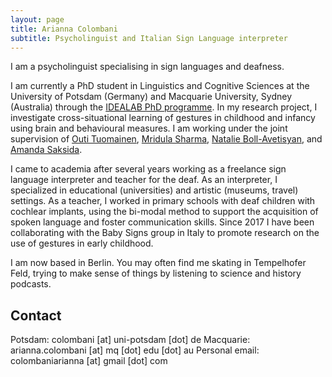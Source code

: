 ```yaml
---
layout: page
title: Arianna Colombani
subtitle: Psycholinguist and Italian Sign Language interpreter
---
```


I am a psycholinguist specialising in sign languages and deafness.  

I am currently a PhD student in Linguistics and Cognitive Sciences at the University of Potsdam (Germany) and Macquarie University, Sydney (Australia) through the [IDEALAB PhD programme](https://phd-idealab.com/). In my research project, I investigate cross-situational learning of gestures in childhood and infancy using brain and behavioural measures. I am working under the joint supervision of [Outi Tuomainen](https://www.uni-potsdam.de/en/ling/researchgroups/developmental-language-disorders), [Mridula Sharma](https://researchers.mq.edu.au/en/persons/mridula-sharma), [Natalie Boll-Avetisyan](https://sites.google.com/site/bollavetisyan/), and [Amanda Saksida](https://scholar.google.de/citations?user=BIJe21MAAAAJ&hl=de).

I came to academia after several years working as a freelance sign language interpreter and teacher for the deaf. As an interpreter, I specialized in educational (universities) and artistic (museums, travel) settings. As a teacher, I worked in primary schools with deaf children with cochlear implants, using the bi-modal method to support the acquisition of spoken language and foster communication skills. Since 2017 I have been collaborating with the Baby Signs group in Italy to promote research on the use of gestures in early childhood.

I am now based in Berlin. You may often find me skating in Tempelhofer Feld, trying to make sense of things by listening to science and history podcasts.

## Contact
Potsdam: colombani [at] uni-potsdam [dot] de
Macquarie: arianna.colombani [at] mq [dot] edu [dot] au
Personal email: colombaniarianna [at] gmail [dot] com
